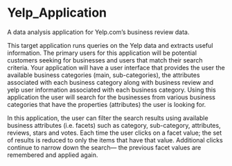 # Yelp_Application
A data analysis application for Yelp.com’s business review data.

This target application runs queries on the Yelp data and extracts useful information. The primary users for this application will be potential customers seeking for businesses and users that match their search criteria. Your application will have a user interface that provides the user the available business categories (main, sub-categories), the attributes associated with each business category along with business review and yelp user information associated with each business category. Using this application the user will search for the businesses from various business categories that have the properties (attributes) the user is looking for.

In this application, the user can filter the search results using available business attributes (i.e. facets) such as category, sub-category, attributes, reviews, stars and votes. Each time the user clicks on a facet value; the set of results is reduced to only the items that have that value. Additional clicks continue to narrow down the search— the previous facet values are remembered and applied again.
